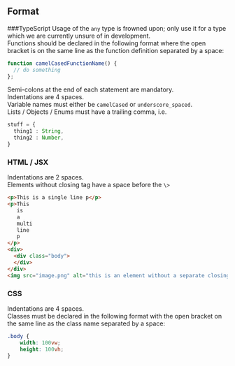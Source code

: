 ## Format

###TypeScript
Usage of the `any` type is frowned upon; only use it for a type which we are currently unsure of in development.  
Functions should be declared in the following format where the open bracket is on the same line as the function definition separated by a space:
```TypeScript
function camelCasedFunctionName() {
  // do something
};
```
Semi-colons at the end of each statement are mandatory.  
Indentations are 4 spaces.  
Variable names must either be `camelCased` or `underscore_spaced`.  
Lists / Objects / Enums must have a trailing comma, i.e.
```TypeScript
stuff = {
  thing1 : String,
  thing2 : Number,
}
```

### HTML / JSX
Indentations are 2 spaces.  
Elements without closing tag have a space before the `\>`
```HTML
<p>This is a single line p</p>
<p>This 
   is
   a
   multi
   line
   p
</p>
<div>
  <div class="body">
  </div>
</div>
<img src="image.png" alt="this is an element without a separate closing tag" />
```

### CSS
Indentations are 4 spaces.  
Classes must be declared in the following format with the open bracket on the same line as the class name separated by a space:
```CSS
.body {
    width: 100vw;
    height: 100vh;
}
```